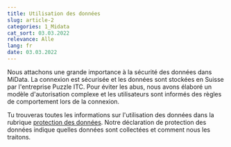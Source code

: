 ```yaml
---
title: Utilisation des données
slug: article-2
categories: 1_Midata
cat_sort: 03.03.2022
relevance: Alle
lang: fr
date: 03.03.2022
---
```


Nous attachons une grande importance à la sécurité des données dans MiData. La connexion est sécurisée et les données sont stockées en Suisse par l'entreprise Puzzle ITC. Pour éviter les abus, nous avons élaboré un modèle d'autorisation complexe et les utilisateurs sont informés des règles de comportement lors de la connexion.

Tu trouveras toutes les informations sur l'utilisation des données dans la rubrique [protection des données](https://pfadi.swiss/fr/association/protection-des-donnees/). Notre déclaration de protection des données indique quelles données sont collectées et comment nous les traitons.